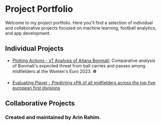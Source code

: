 # Project Portfolio 

Welcome to my project portfolio. Here you'll find a selection of individual and collaborative projects focused on machine learning, football analytics, and app development.

## Individual Projects 
- [Plotting Actions - xT Analysis of Aitana Bonmatí](https://github.com/arin8/arin8.github.io/tree/main/Plotting-Actions): Comparative analysis of Bonmatí's expected threat from ball carries and passes among midfielders at the Women's Euro 2023. ⚽️
  
- [Evaluating Player - Predicting xPA of all midfielders across the top five european first divisions](https://github.com/arin8/arin8.github.io/tree/main/Evaluating-Player)

## Collaborative Projects 

### Created and maintained by Arin Rahim.
